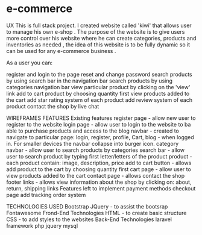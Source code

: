 # e-commerce
UX
This is full stack project. I created website called 'kiwi' that allows user to manage his own e-shop . The purpose of the website is to give users more control over his website where he can create categories, products and inventories as needed  , the idea of this website is to be fully dynamic so it can be used for any e-commerce  business .

As a user you can:

register and login to the page
reset and change password
search products by using search bar in the navigation bar
search products by using categories navigation bar
view particular product by clicking on the 'view' link
add to cart product by choosing quantity first
view products added to the cart
add star rating system of each product
add review system of each product
contact the shop by live chat

WIREFRAMES
FEATURES
Existing features
register page - allow new user to register to the website
login page - allow user to login to the website to ba able to purchase products and access to the blog
navbar - created to navigate to particular page: login, register, profile, Cart, blog - when logged in. For smaller devices the navbar collapse into burger icon.
category navbar - allow user to search products by categories
search bar - allow user to search product by typing first letter/letters of the product
product - each product contain: image, description, price
add to cart button - allows add product to the cart by choosing quantity first
cart page - allow user to view products added to the cart
contact page - allows contact the shop
footer links - allows view information about the shop by clicking on: about, return, shipping links
Features left to implement
payment methods
checkout page
add tracking order system

TECHNOLOGIES USED
Bootstrap 
JQuery - to assist the bootsrap
Fontawesome
Frond-End Technologies
HTML - to create basic structure
CSS - to add styles to the websites
Back-End Technologies
laravel framework
php
jquery
mysql
